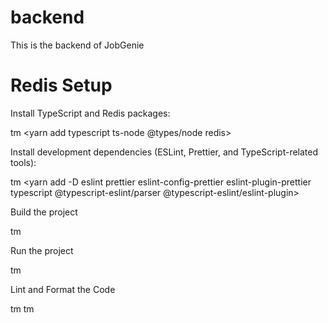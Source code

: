 # backend
This is the backend of JobGenie

# Redis Setup 

Install TypeScript and Redis packages:

tm <yarn add typescript ts-node @types/node redis>

Install development dependencies (ESLint, Prettier, and TypeScript-related tools):

tm <yarn add -D eslint prettier eslint-config-prettier eslint-plugin-prettier typescript @typescript-eslint/parser @typescript-eslint/eslint-plugin>

Build the project

tm <yarn build>

Run the project

tm <yarn start>

Lint and Format the Code 

tm <yarn lint>
tm <yarn format>






